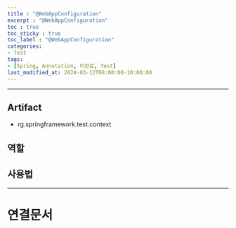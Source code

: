 ```yaml
---
title : "@WebAppConfiguration"
excerpt : "@WebAppConfiguration"
toc : true
toc_sticky : true
toc_label : "@WebAppConfiguration"
categories:
- Test
tags:
- [Spring, Annotation, 미완료, Test]
last_modified_at: 2024-03-12T08:00:00-10:00:00
---
```

  
---
  
## Artifact
- rg.springframework.test.context
  
## 역할
  
## 사용법

---
  
# 연결문서
